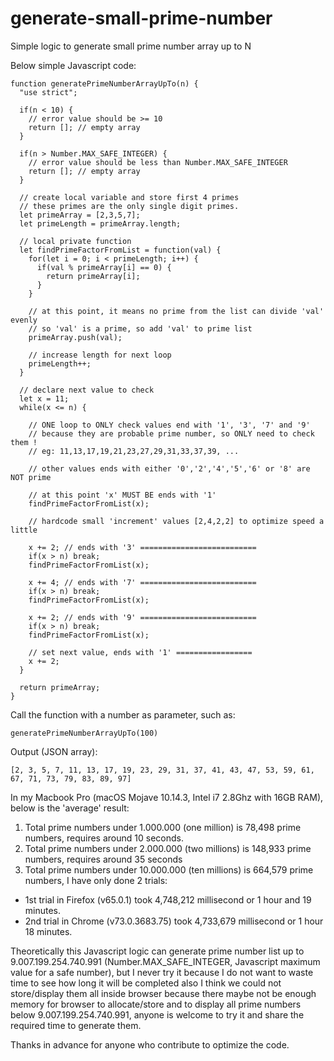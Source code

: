 # generate-small-prime-number
Simple logic to generate small prime number array up to N

Below simple Javascript code:

```
function generatePrimeNumberArrayUpTo(n) {
  "use strict";

  if(n < 10) {
    // error value should be >= 10
    return []; // empty array
  }

  if(n > Number.MAX_SAFE_INTEGER) {
    // error value should be less than Number.MAX_SAFE_INTEGER
    return []; // empty array
  }

  // create local variable and store first 4 primes
  // these primes are the only single digit primes.
  let primeArray = [2,3,5,7];
  let primeLength = primeArray.length;

  // local private function
  let findPrimeFactorFromList = function(val) {
    for(let i = 0; i < primeLength; i++) {
      if(val % primeArray[i] == 0) {
        return primeArray[i];
      }
    }

    // at this point, it means no prime from the list can divide 'val' evenly
    // so 'val' is a prime, so add 'val' to prime list
    primeArray.push(val);

    // increase length for next loop
    primeLength++;
  }

  // declare next value to check
  let x = 11;
  while(x <= n) {

    // ONE loop to ONLY check values end with '1', '3', '7' and '9'
    // because they are probable prime number, so ONLY need to check them !
    // eg: 11,13,17,19,21,23,27,29,31,33,37,39, ...

    // other values ends with either '0','2','4','5','6' or '8' are NOT prime

    // at this point 'x' MUST BE ends with '1'
    findPrimeFactorFromList(x);

    // hardcode small 'increment' values [2,4,2,2] to optimize speed a little

    x += 2; // ends with '3' ==========================
    if(x > n) break;
    findPrimeFactorFromList(x);

    x += 4; // ends with '7' ==========================
    if(x > n) break;
    findPrimeFactorFromList(x);

    x += 2; // ends with '9' ==========================
    if(x > n) break;
    findPrimeFactorFromList(x);

    // set next value, ends with '1' =================
    x += 2;
  }

  return primeArray;
}
```
Call the function with a number as parameter, such as:
```
generatePrimeNumberArrayUpTo(100)
```
Output (JSON array): 
```
[2, 3, 5, 7, 11, 13, 17, 19, 23, 29, 31, 37, 41, 43, 47, 53, 59, 61, 67, 71, 73, 79, 83, 89, 97]
```

In my Macbook Pro (macOS Mojave 10.14.3, Intel i7 2.8Ghz with 16GB RAM), below is the 'average' result:
1. Total prime numbers under 1.000.000 (one million) is 78,498 prime numbers, requires around 10 seconds.
2. Total prime numbers under 2.000.000 (two millions) is 148,933 prime numbers, requires around 35 seconds
3. Total prime numbers under 10.000.000 (ten millions) is 664,579 prime numbers, I have only done 2 trials: 
- 1st trial in Firefox (v65.0.1) took 4,748,212 millisecond or 1 hour and 19 minutes.
- 2nd trial in Chrome (v73.0.3683.75) took 4,733,679 millisecond or 1 hour 18 minutes.

Theoretically this Javascript logic can generate prime number list up to 9.007.199.254.740.991 (Number.MAX_SAFE_INTEGER, Javascript maximum value for a safe number), but I never try it because I do not want to waste time to see how long it will be completed also I think we could not store/display them all inside browser because there maybe not be enough memory for browser to allocate/store and to display all prime numbers below 9.007.199.254.740.991, anyone is welcome to try it and share the required time to generate them.

Thanks in advance for anyone who contribute to optimize the code.

